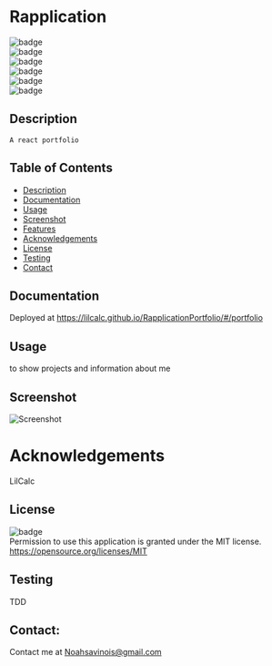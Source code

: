 # Rapplication
   ![badge](https://img.shields.io/github/languages/top/LilCalc/RapplicationPortfolio)
   <br> 
   ![badge](https://img.shields.io/github/languages/count/LilCalc/RapplicationPortfolio)
   <br>
   ![badge](https://img.shields.io/github/issues/LilCalc/RapplicationPortfolio)
   <br>
   ![badge](https://img.shields.io/github/issues-closed/LilCalc/RapplicationPortfolio)
   <br>
   ![badge](https://img.shields.io/github/last-commit/LilCalc/RapplicationPortfolio)
   <br>
   ![badge](https://img.shields.io/badge/license-MIT-important)
   
   ## Description
   
    A react portfolio

   ## Table of Contents
   - [Description](#description)
   - [Documentation](#documentation)
   - [Usage](#usage)
   - [Screenshot](#screenshot)
   - [Features](#features)
   - [Acknowledgements](#acknowledgements)
   - [License](#license)
   - [Testing](#testing)
   - [Contact](#contact)

   ## Documentation
   Deployed at https://lilcalc.github.io/RapplicationPortfolio/#/portfolio
  
   ## Usage
   to show projects and information about me
   ## Screenshot
   ![Screenshot](N/A)
 
   # Acknowledgements
   LilCalc
     
   ## License
   ![badge](https://img.shields.io/badge/license-MIT-important)
   <br>
   Permission to use this application is granted under the MIT license. <https://opensource.org/licenses/MIT>
   ## Testing
   TDD

   ## Contact:
   Contact me at <a href="malito:Noahsavinois@gmail.com">Noahsavinois@gmail.com</a>
